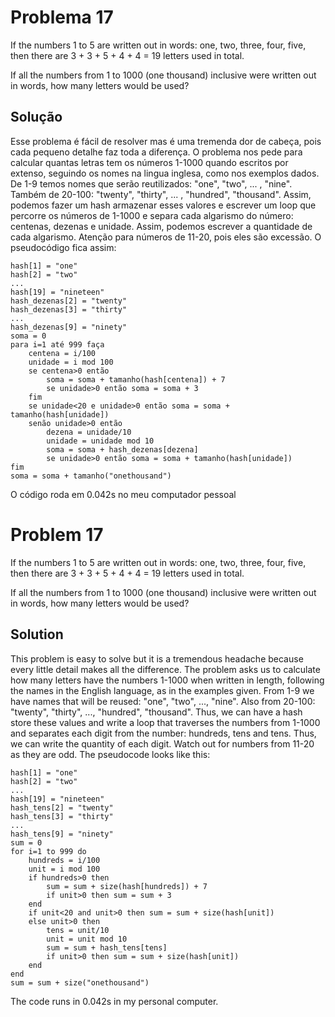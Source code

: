 # Problema 17
If the numbers 1 to 5 are written out in words: one, two, three, four, five, then there are 3 + 3 + 5 + 4 + 4 = 19 letters used in total.

If all the numbers from 1 to 1000 (one thousand) inclusive were written out in words, how many letters would be used?

## Solução
Esse problema é fácil de resolver mas é uma tremenda dor de cabeça, pois cada pequeno detalhe faz toda a diferença. O problema nos pede para calcular quantas letras tem os números 1-1000 quando escritos por extenso, seguindo os nomes na lingua inglesa, como nos exemplos dados. De 1-9 temos nomes que serão reutilizados: "one", "two", ... , "nine". Também de 20-100: "twenty", "thirty", ... , "hundred", "thousand". Assim, podemos fazer um hash armazenar esses valores e escrever um loop que percorre os números de 1-1000 e separa cada algarismo do número: centenas, dezenas e unidade. Assim, podemos escrever a quantidade de cada algarismo. Atenção para números de 11-20, pois eles são excessão. O pseudocódigo fica assim:

```
hash[1] = "one"
hash[2] = "two"
...
hash[19] = "nineteen"
hash_dezenas[2] = "twenty"
hash_dezenas[3] = "thirty"
...
hash_dezenas[9] = "ninety"
soma = 0
para i=1 até 999 faça
    centena = i/100
    unidade = i mod 100
    se centena>0 então
        soma = soma + tamanho(hash[centena]) + 7
        se unidade>0 então soma = soma + 3
    fim
    se unidade<20 e unidade>0 então soma = soma + tamanho(hash[unidade])
    senão unidade>0 então
        dezena = unidade/10
        unidade = unidade mod 10
        soma = soma + hash_dezenas[dezena]
        se unidade>0 então soma = soma + tamanho(hash[unidade])
fim
soma = soma + tamanho("onethousand")
```

O código roda em 0.042s no meu computador pessoal


# Problem 17
If the numbers 1 to 5 are written out in words: one, two, three, four, five, then there are 3 + 3 + 5 + 4 + 4 = 19 letters used in total.

If all the numbers from 1 to 1000 (one thousand) inclusive were written out in words, how many letters would be used?

## Solution
This problem is easy to solve but it is a tremendous headache because every little detail makes all the difference. The problem asks us to calculate how many letters have the numbers 1-1000 when written in length, following the names in the English language, as in the examples given. From 1-9 we have names that will be reused: "one", "two", ..., "nine". Also from 20-100: "twenty", "thirty", ..., "hundred", "thousand". Thus, we can have a hash store these values and write a loop that traverses the numbers from 1-1000 and separates each digit from the number: hundreds, tens and tens. Thus, we can write the quantity of each digit. Watch out for numbers from 11-20 as they are odd. The pseudocode looks like this:

```
hash[1] = "one"
hash[2] = "two"
...
hash[19] = "nineteen"
hash_tens[2] = "twenty"
hash_tens[3] = "thirty"
...
hash_tens[9] = "ninety"
sum = 0
for i=1 to 999 do
    hundreds = i/100
    unit = i mod 100
    if hundreds>0 then
        sum = sum + size(hash[hundreds]) + 7
        if unit>0 then sum = sum + 3
    end
    if unit<20 and unit>0 then sum = sum + size(hash[unit])
    else unit>0 then
        tens = unit/10
        unit = unit mod 10
        sum = sum + hash_tens[tens]
        if unit>0 then sum = sum + size(hash[unit])
    end
end
sum = sum + size("onethousand")
```
The code runs in 0.042s in my personal computer.
